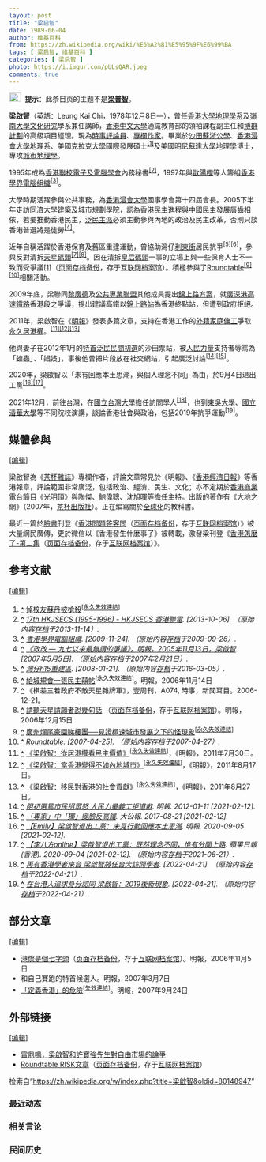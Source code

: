 ```yaml
---
layout: post
title: "梁启智"
date: 1989-06-04
author: 维基百科
from: https://zh.wikipedia.org/wiki/%E6%A2%81%E5%95%9F%E6%99%BA
tags: [ 梁启智, 维基百科 ]
categories: [ 梁启智 ]
photo: https://i.imgur.com/pULsQAR.jpeg
comments: true
---
```

<div class="mw-content-ltr mw-parser-output" lang="zh" dir="ltr"><div role="note" class="hatnote navigation-not-searchable"><span typeof="mw:File"><a href="/wiki/Wikipedia:%E6%B6%88%E6%AD%A7%E4%B9%89" title="Wikipedia:消歧义"><img alt="" src="//upload.wikimedia.org/wikipedia/commons/thumb/f/fb/Confusion_grey.svg/24px-Confusion_grey.svg.png" decoding="async" width="24" height="18" class="mw-file-element" srcset="//upload.wikimedia.org/wikipedia/commons/thumb/f/fb/Confusion_grey.svg/36px-Confusion_grey.svg.png 1.5x, //upload.wikimedia.org/wikipedia/commons/thumb/f/fb/Confusion_grey.svg/48px-Confusion_grey.svg.png 2x" data-file-width="260" data-file-height="200"></a></span><style data-mw-deduplicate="TemplateStyles:r74069148">body:not(.skin-minerva) .mw-parser-output .ifmobile>.mobile{display:none}body.skin-minerva .mw-parser-output .ifmobile>.nomobile{display:inherit;display:initial}</style><span class="ifmobile"><span class="nomobile">&nbsp;&nbsp;</span><span class="mobile"></span></span><b>提示</b>：此条目页的主题不是<b><a href="/wiki/%E6%A2%81%E6%99%AE%E6%99%BA" title="梁普智">梁普智</a></b>。</div> 
<style data-mw-deduplicate="TemplateStyles:r83732082">.mw-parser-output .infobox-subbox{padding:0;border:none;margin:-3px;width:auto;min-width:100%;font-size:100%;clear:none;float:none;background-color:transparent}.mw-parser-output .infobox-3cols-child{margin:auto}.mw-parser-output .infobox .navbar{font-size:100%}body.skin-minerva .mw-parser-output .infobox-header,body.skin-minerva .mw-parser-output .infobox-subheader,body.skin-minerva .mw-parser-output .infobox-above,body.skin-minerva .mw-parser-output .infobox-title,body.skin-minerva .mw-parser-output .infobox-image,body.skin-minerva .mw-parser-output .infobox-full-data,body.skin-minerva .mw-parser-output .infobox-below{text-align:center}@media screen{html.skin-theme-clientpref-night .mw-parser-output .infobox-full-data:not(.notheme)>div:not(.notheme)[style]{background:#1f1f23!important;color:#f8f9fa}@media screen and (prefers-color-scheme:dark){html.skin-theme-clientpref-os .mw-parser-output .infobox-full-data:not(.notheme) div:not(.notheme){background:#1f1f23!important;color:#f8f9fa}}html.skin-theme-clientpref-night .mw-parser-output .infobox td div:not(.notheme)[style]{background:transparent!important;color:var(--color-base,#202122)}@media screen and (prefers-color-scheme:dark){html.skin-theme-clientpref-os .mw-parser-output .infobox td div:not(.notheme)[style]{background:transparent!important;color:var(--color-base,#202122)}}html.skin-theme-clientpref-night .mw-parser-output .infobox td div.NavHead:not(.notheme)[style]{background:transparent!important}}@media screen and (prefers-color-scheme:dark){html.skin-theme-clientpref-os .mw-parser-output .infobox td div.NavHead:not(.notheme)[style]{background:transparent!important}}@media(min-width:640px){body.skin--responsive .mw-parser-output .infobox-table{display:table!important}body.skin--responsive .mw-parser-output .infobox-table>caption{display:table-caption!important}body.skin--responsive .mw-parser-output .infobox-table>tbody{display:table-row-group}body.skin--responsive .mw-parser-output .infobox-table tr{display:table-row!important}body.skin--responsive .mw-parser-output .infobox-table th,body.skin--responsive .mw-parser-output .infobox-table td{padding-left:inherit;padding-right:inherit}}</style><link rel="mw-deduplicated-inline-style" href="mw-data:TemplateStyles:r83732082"><link rel="mw-deduplicated-inline-style" href="mw-data:TemplateStyles:r83732082"><link rel="mw-deduplicated-inline-style" href="mw-data:TemplateStyles:r83732082"><link rel="mw-deduplicated-inline-style" href="mw-data:TemplateStyles:r83732082"><link rel="mw-deduplicated-inline-style" href="mw-data:TemplateStyles:r83732082"><link rel="mw-deduplicated-inline-style" href="mw-data:TemplateStyles:r83732082"><link rel="mw-deduplicated-inline-style" href="mw-data:TemplateStyles:r83732082"><link rel="mw-deduplicated-inline-style" href="mw-data:TemplateStyles:r83732082"><link rel="mw-deduplicated-inline-style" href="mw-data:TemplateStyles:r83732082"><link rel="mw-deduplicated-inline-style" href="mw-data:TemplateStyles:r83732082"><link rel="mw-deduplicated-inline-style" href="mw-data:TemplateStyles:r83732082"><link rel="mw-deduplicated-inline-style" href="mw-data:TemplateStyles:r83732082"><link rel="mw-deduplicated-inline-style" href="mw-data:TemplateStyles:r83732082"><link rel="mw-deduplicated-inline-style" href="mw-data:TemplateStyles:r83732082"><link rel="mw-deduplicated-inline-style" href="mw-data:TemplateStyles:r83732082"><link rel="mw-deduplicated-inline-style" href="mw-data:TemplateStyles:r83732082"><link rel="mw-deduplicated-inline-style" href="mw-data:TemplateStyles:r83732082"><link rel="mw-deduplicated-inline-style" href="mw-data:TemplateStyles:r83732082">
<p><b>梁啟智</b>（英語：<span lang="en">Leung Kai Chi</span>，1978年12月8日<span class="useeditintro" title="Template:BLP editintro">—</span>），曾任<a href="/wiki/%E9%A6%99%E6%B8%AF%E5%A4%A7%E5%AD%B8" title="香港大學">香港大學</a><a href="/wiki/%E5%9C%B0%E7%90%86%E5%AD%B8" class="mw-redirect" title="地理學">地理學系</a>及<a href="/wiki/%E5%B6%BA%E5%8D%97%E5%A4%A7%E5%AD%B8_(%E9%A6%99%E6%B8%AF)" title="嶺南大學 (香港)">嶺南大學</a><a href="/wiki/%E6%96%87%E5%8C%96%E7%A0%94%E7%A9%B6" title="文化研究">文化研究</a>學系兼任講師，<a href="/wiki/%E9%A6%99%E6%B8%AF%E4%B8%AD%E6%96%87%E5%A4%A7%E5%AD%B8" title="香港中文大學">香港中文大學</a>通識教育部的領袖課程副主任和<a href="/w/index.php?title=%E5%8D%9A%E7%BE%A4%E8%A8%88%E5%8A%83&amp;action=edit&amp;redlink=1" class="new" title="博群計劃（页面不存在）">博群計劃</a>的高級項目經理。現為<a href="/wiki/%E6%99%82%E4%BA%8B%E8%A9%95%E8%AB%96%E5%93%A1" class="mw-redirect" title="時事評論員">時事評論員</a>、<a href="/wiki/%E5%B0%88%E6%AC%84%E4%BD%9C%E5%AE%B6" title="專欄作家">專欄作家</a>。畢業於<a href="/wiki/%E6%B2%99%E7%94%B0%E8%98%87%E6%B5%99%E5%85%AC%E5%AD%B8" title="沙田蘇浙公學">沙田蘇浙公學</a>、<a href="/wiki/%E9%A6%99%E6%B8%AF%E6%B5%B8%E6%9C%83%E5%A4%A7%E5%AD%B8" title="香港浸會大學">香港浸會大學</a>地理系、美國<a href="/wiki/%E5%85%8B%E6%8B%89%E5%85%8B%E5%A4%A7%E5%AD%B8" title="克拉克大學">克拉克大學</a>國際發展碩士<sup id="cite_ref-1" class="reference"><a href="#cite_note-1"><span class="cite-bracket">[</span>1<span class="cite-bracket">]</span></a></sup>及美國<a href="/wiki/%E6%98%8E%E5%B0%BC%E8%8B%8F%E8%BE%BE%E5%A4%A7%E5%AD%A6" title="明尼苏达大学">明尼蘇達大學</a>地理學博士，專攻<a href="/wiki/%E5%9F%8E%E5%B8%82%E5%9C%B0%E7%90%86%E5%AD%B8" class="mw-redirect" title="城市地理學">城市地理學</a>。
</p>
<meta property="mw:PageProp/toc">
<div class="mw-heading mw-heading2"></div>
<p>1995年成為<a href="/w/index.php?title=%E9%A6%99%E6%B8%AF%E8%81%AF%E6%A0%A1%E9%9B%BB%E5%AD%90%E5%8F%8A%E9%9B%BB%E8%85%A6%E5%AD%B8%E6%9C%83&amp;action=edit&amp;redlink=1" class="new" title="香港聯校電子及電腦學會（页面不存在）">香港聯校電子及電腦學會</a>內務秘書<sup id="cite_ref-2" class="reference"><a href="#cite_note-2"><span class="cite-bracket">[</span>2<span class="cite-bracket">]</span></a></sup>，1997年與<a href="/w/index.php?title=%E6%AD%90%E9%99%BD%E6%AA%89&amp;action=edit&amp;redlink=1" class="new" title="歐陽檉（页面不存在）">歐陽檉</a>等人籌組<a href="/w/index.php?title=%E9%A6%99%E6%B8%AF%E5%AD%B8%E7%95%8C%E9%9B%BB%E8%85%A6%E7%B5%84%E7%B9%94&amp;action=edit&amp;redlink=1" class="new" title="香港學界電腦組織（页面不存在）">香港學界電腦組織</a><sup id="cite_ref-3" class="reference"><a href="#cite_note-3"><span class="cite-bracket">[</span>3<span class="cite-bracket">]</span></a></sup>。
</p><p>大學時期活躍參與公共事務，為<a href="/wiki/%E9%A6%99%E6%B8%AF%E6%B5%B8%E6%9C%83%E5%A4%A7%E5%AD%B8" title="香港浸會大學">香港浸會大學</a>國事學會第十四屆會長。2005下半年走訪<a href="/wiki/%E5%90%8C%E6%BF%9F%E5%A4%A7%E5%AD%B8" class="mw-redirect" title="同濟大學">同濟大學</a>建築及城市規劃學院，認為香港民主進程與中國民主發展唇齒相依，若要推動香港民主，<a href="/wiki/%E6%B3%9B%E6%B0%91%E4%B8%BB%E6%B4%BE" class="mw-redirect" title="泛民主派">泛民主派</a>必須主動參與內地的政治及民主改革，否則只談香港普選將是徒勞<sup id="cite_ref-4" class="reference"><a href="#cite_note-4"><span class="cite-bracket">[</span>4<span class="cite-bracket">]</span></a></sup>。
</p><p>近年自稱活躍於香港保育及舊區重建運動，曾協助灣仔<a href="/wiki/%E5%88%A9%E6%9D%B1%E8%A1%97" title="利東街">利東街</a>居民抗爭<sup id="cite_ref-5" class="reference"><a href="#cite_note-5"><span class="cite-bracket">[</span>5<span class="cite-bracket">]</span></a></sup><sup id="cite_ref-6" class="reference"><a href="#cite_note-6"><span class="cite-bracket">[</span>6<span class="cite-bracket">]</span></a></sup>，參與反對清拆<a href="/wiki/%E5%A4%A9%E6%98%9F%E7%A2%BC%E9%A0%AD" class="mw-disambig" title="天星碼頭">天星碼頭</a><sup id="cite_ref-7" class="reference"><a href="#cite_note-7"><span class="cite-bracket">[</span>7<span class="cite-bracket">]</span></a></sup><sup id="cite_ref-8" class="reference"><a href="#cite_note-8"><span class="cite-bracket">[</span>8<span class="cite-bracket">]</span></a></sup>。因在清拆<a href="/wiki/%E7%9A%87%E5%90%8E%E7%A2%BC%E9%A0%AD" title="皇后碼頭">皇后碼頭</a>一事的立場上與一些保育人士不一致而受爭議<a rel="nofollow" class="external autonumber" href="http://martinoei.wordpress.com">[1]</a>（<a rel="nofollow" class="external text" href="//web.archive.org/web/20200112121122/http://martinoei.wordpress.com/">页面存档备份</a>，存于<a href="/wiki/%E4%BA%92%E8%81%94%E7%BD%91%E6%A1%A3%E6%A1%88%E9%A6%86" title="互联网档案馆">互联网档案馆</a>）。積極參與了<a href="/wiki/Roundtable" class="mw-redirect" title="Roundtable">Roundtable</a><sup id="cite_ref-9" class="reference"><a href="#cite_note-9"><span class="cite-bracket">[</span>9<span class="cite-bracket">]</span></a></sup><sup id="cite_ref-10" class="reference"><a href="#cite_note-10"><span class="cite-bracket">[</span>10<span class="cite-bracket">]</span></a></sup>相關活動。
</p><p>2009年底，梁聯同<a href="/wiki/%E9%BB%8E%E5%BB%A3%E5%BE%B7" title="黎廣德">黎廣德</a>及<a href="/wiki/%E5%85%AC%E5%85%B1%E5%B0%88%E6%A5%AD%E8%81%AF%E7%9B%9F" title="公共專業聯盟">公共專業聯盟</a>其他成員提出<a href="/wiki/%E5%BB%A3%E6%B7%B1%E6%B8%AF%E9%AB%98%E9%80%9F%E9%90%B5%E8%B7%AF%E9%A6%99%E6%B8%AF%E6%AE%B5%E9%8C%A6%E4%B8%8A%E8%B7%AF%E6%96%B9%E6%A1%88" class="mw-redirect" title="廣深港高速鐵路香港段錦上路方案">錦上路方案</a>，就<a href="/wiki/%E5%BB%A3%E6%B7%B1%E6%B8%AF%E9%AB%98%E9%80%9F%E9%90%B5%E8%B7%AF" title="廣深港高速鐵路">廣深港高速鐵路</a>香港段之爭議，提出建議高鐵以<a href="/wiki/%E9%8C%A6%E4%B8%8A%E8%B7%AF%E7%AB%99" title="錦上路站">錦上路站</a>為香港終點站，但遭到政府拒絕。
</p><p>2011年，梁啟智在《<a href="/wiki/%E6%98%8E%E5%A0%B1" title="明報">明報</a>》發表多篇文章，支持在香港工作的<a href="/wiki/%E9%A6%99%E6%B8%AF%E5%A4%96%E7%B1%8D%E5%AE%B6%E5%BA%AD%E5%82%AD%E5%B7%A5" title="香港外籍家庭傭工">外籍家庭傭工</a>爭取<a href="/wiki/%E9%A6%99%E6%B8%AF%E5%B1%85%E7%95%99%E6%AC%8A%E7%88%AD%E8%AD%B0#外傭居港權爭議" title="香港居留權爭議">永久居港權</a>。<sup id="cite_ref-11" class="reference"><a href="#cite_note-11"><span class="cite-bracket">[</span>11<span class="cite-bracket">]</span></a></sup><sup id="cite_ref-12" class="reference"><a href="#cite_note-12"><span class="cite-bracket">[</span>12<span class="cite-bracket">]</span></a></sup><sup id="cite_ref-13" class="reference"><a href="#cite_note-13"><span class="cite-bracket">[</span>13<span class="cite-bracket">]</span></a></sup>
</p><p>他與妻子在2012年1月的<a href="/wiki/2012%E5%B9%B4%E9%A6%99%E6%B8%AF%E7%89%B9%E5%88%A5%E8%A1%8C%E6%94%BF%E5%8D%80%E8%A1%8C%E6%94%BF%E9%95%B7%E5%AE%98%E9%81%B8%E8%88%89%E6%B3%9B%E6%B0%91%E4%B8%BB%E6%B4%BE%E5%88%9D%E9%81%B8" title="2012年香港特別行政區行政長官選舉泛民主派初選">特首泛民民間初選</a>的沙田票站，被<a href="/wiki/%E4%BA%BA%E6%B0%91%E5%8A%9B%E9%87%8F" title="人民力量">人民力量</a>支持者辱罵為「蝗蟲」、「娼妓」，事後他曾把片段放在社交網站，引起廣泛討論<sup id="cite_ref-14" class="reference"><a href="#cite_note-14"><span class="cite-bracket">[</span>14<span class="cite-bracket">]</span></a></sup><sup id="cite_ref-15" class="reference"><a href="#cite_note-15"><span class="cite-bracket">[</span>15<span class="cite-bracket">]</span></a></sup>。
</p><p>2020年，梁啟智以「未有回應本土思潮，與個人理念不同」為由，於9月4日退出工黨<sup id="cite_ref-16" class="reference"><a href="#cite_note-16"><span class="cite-bracket">[</span>16<span class="cite-bracket">]</span></a></sup><sup id="cite_ref-17" class="reference"><a href="#cite_note-17"><span class="cite-bracket">[</span>17<span class="cite-bracket">]</span></a></sup>。
</p><p>2021年12月，前往台灣，在<a href="/wiki/%E5%9C%8B%E7%AB%8B%E5%8F%B0%E7%81%A3%E5%A4%A7%E5%AD%B8" class="mw-redirect" title="國立台灣大學">國立台灣大學</a>擔任訪問學人<sup id="cite_ref-18" class="reference"><a href="#cite_note-18"><span class="cite-bracket">[</span>18<span class="cite-bracket">]</span></a></sup>，也到<a href="/wiki/%E6%9D%B1%E5%90%B3%E5%A4%A7%E5%AD%B8" title="東吳大學">東吳大學</a>、<a href="/wiki/%E5%9C%8B%E7%AB%8B%E6%B8%85%E8%8F%AF%E5%A4%A7%E5%AD%B8" title="國立清華大學">國立清華大學</a>等不同院校演講，談論香港社會與政治，包括2019年抗爭運動<sup id="cite_ref-19" class="reference"><a href="#cite_note-19"><span class="cite-bracket">[</span>19<span class="cite-bracket">]</span></a></sup>。
</p>
<div class="mw-heading mw-heading2"><h2 id="媒體參與"><span id=".E5.AA.92.E9.AB.94.E5.8F.83.E8.88.87"></span>媒體參與</h2><span class="mw-editsection"><span class="mw-editsection-bracket">[</span><a href="/w/index.php?title=%E6%A2%81%E5%95%9F%E6%99%BA&amp;action=edit&amp;section=2" title="编辑章节：媒體參與"><span>编辑</span></a><span class="mw-editsection-bracket">]</span></span></div>
<p>梁啟智為《<a href="/wiki/%E8%8C%B6%E6%9D%AF%E9%9B%9C%E8%AA%8C" title="茶杯雜誌">茶杯雜誌</a>》專欄作者，評論文章常見於《明報》、《<a href="/wiki/%E9%A6%99%E6%B8%AF%E7%B6%93%E6%BF%9F%E6%97%A5%E5%A0%B1" title="香港經濟日報">香港經濟日報</a>》等香港報章，評論範圍非常廣泛，包括政治、經濟、民生、文化；亦不定期於<a href="/wiki/%E9%A6%99%E6%B8%AF%E5%95%86%E6%A5%AD%E9%9B%BB%E5%8F%B0" title="香港商業電台">香港商業電台</a>節目《<a href="/wiki/%E5%85%89%E6%98%8E%E9%A0%82_(%E5%BB%A3%E6%92%AD%E7%AF%80%E7%9B%AE)" title="光明頂 (廣播節目)">光明頂</a>》與<a href="/wiki/%E9%99%B6%E5%82%91" title="陶傑">陶傑</a>、<a href="/wiki/%E9%AE%91%E5%81%89%E8%81%B0" title="鮑偉聰">鮑偉聰</a>、<a href="/wiki/%E6%B2%88%E6%97%AD%E6%9A%89" title="沈旭暉">沈旭暉</a>等擔任主持。出版的著作有《大地之網》（2007年，<a href="/w/index.php?title=%E8%8C%B6%E6%9D%AF%E5%87%BA%E7%89%88%E7%A4%BE&amp;action=edit&amp;redlink=1" class="new" title="茶杯出版社（页面不存在）">茶杯出版社</a>）。正在編寫關於<a href="/wiki/%E5%85%A8%E7%90%83%E5%8C%96" title="全球化">全球化</a>的教科書。
</p><p>最近一篇於<a href="/wiki/%E8%87%89%E6%9B%B8" class="mw-redirect" title="臉書">臉書</a>刊登《<a rel="nofollow" class="external text" href="https://www.facebook.com/notes/kai-chi-leung-%E6%A2%81%E5%95%9F%E6%99%BA/%E9%A6%99%E6%B8%AF%E5%95%8F%E9%A1%8C%E7%AD%94%E5%AE%A2%E5%95%8F-%E6%AD%A1%E8%BF%8E%E5%BB%A3%E5%82%B3/738469809523691">香港問題答客問</a>（<a rel="nofollow" class="external text" href="//web.archive.org/web/20181107035153/https://www.facebook.com/notes/kai-chi-leung-%E6%A2%81%E5%95%9F%E6%99%BA/%E9%A6%99%E6%B8%AF%E5%95%8F%E9%A1%8C%E7%AD%94%E5%AE%A2%E5%95%8F-%E6%AD%A1%E8%BF%8E%E5%BB%A3%E5%82%B3/738469809523691">页面存档备份</a>，存于<a href="/wiki/%E4%BA%92%E8%81%94%E7%BD%91%E6%A1%A3%E6%A1%88%E9%A6%86" title="互联网档案馆">互联网档案馆</a>）》被大量網民廣傳，更於微信以《香港發生什麼事了》被轉載，激發梁刊登《<a rel="nofollow" class="external text" href="https://www.facebook.com/notes/kai-chi-leung-%E6%A2%81%E5%95%9F%E6%99%BA/%E9%A6%99%E6%B8%AF%E6%80%8E%E9%BA%BC%E4%BA%86-%E4%B9%8B-%E7%AC%AC%E4%BA%8C%E9%9B%8618%E5%95%8F-%E6%AD%A1%E8%BF%8E%E5%BB%A3%E5%82%B3/742428495794489">香港怎麼了-第二集</a>（<a rel="nofollow" class="external text" href="//web.archive.org/web/20141107030206/https://www.facebook.com/notes/kai-chi-leung-%E6%A2%81%E5%95%9F%E6%99%BA/%E9%A6%99%E6%B8%AF%E6%80%8E%E9%BA%BC%E4%BA%86-%E4%B9%8B-%E7%AC%AC%E4%BA%8C%E9%9B%8618%E5%95%8F-%E6%AD%A1%E8%BF%8E%E5%BB%A3%E5%82%B3/742428495794489">页面存档备份</a>，存于<a href="/wiki/%E4%BA%92%E8%81%94%E7%BD%91%E6%A1%A3%E6%A1%88%E9%A6%86" title="互联网档案馆">互联网档案馆</a>）》。
</p>
<div class="mw-heading mw-heading2"><h2 id="参考文献"><span id=".E5.8F.82.E8.80.83.E6.96.87.E7.8C.AE"></span>参考文献</h2><span class="mw-editsection"><span class="mw-editsection-bracket">[</span><a href="/w/index.php?title=%E6%A2%81%E5%95%9F%E6%99%BA&amp;action=edit&amp;section=3" title="编辑章节：参考文献"><span>编辑</span></a><span class="mw-editsection-bracket">]</span></span></div>
<ol class="references">
<li id="cite_note-1"><span class="mw-cite-backlink"><b><a href="#cite_ref-1">^</a></b></span> <span class="reference-text"><a rel="nofollow" class="external text" href="http://ladies.sina.com.hk/cgi-bin/nw/show.cgi/217/4/1/185389/1.html">悼校友蘇丹被槍殺</a><sup class="noprint Inline-Template"><span style="white-space: nowrap;">[<a href="/wiki/Wikipedia:%E5%A4%B1%E6%95%88%E9%93%BE%E6%8E%A5" title="Wikipedia:失效链接"><span title="自2019年11月失效">永久失效連結</span></a>]</span></sup></span>
</li>
<li id="cite_note-2"><span class="mw-cite-backlink"><b><a href="#cite_ref-2">^</a></b></span> <span class="reference-text"><cite class="citation web"><a rel="nofollow" class="external text" href="http://jsecs.org/about-us/17th-jsecs">17th HKJSECS (1995-1996) - HKJSECS 香港聯電</a>.  <span class="reference-accessdate"> [<span class="nowrap">2013-10-06</span>]</span>. （原始内容<a rel="nofollow" class="external text" href="https://web.archive.org/web/20131114213008/http://jsecs.org/about-us/17th-jsecs">存档</a>于2013-11-14）.</cite><span title="ctx_ver=Z39.88-2004&amp;rfr_id=info%3Asid%2Fzh.wikipedia.org%3A%E6%A2%81%E5%95%9F%E6%99%BA&amp;rft.btitle=17th+HKJSECS+%281995-1996%29+-+HKJSECS+%E9%A6%99%E6%B8%AF%E8%81%AF%E9%9B%BB&amp;rft.genre=unknown&amp;rft_id=http%3A%2F%2Fjsecs.org%2Fabout-us%2F17th-jsecs&amp;rft_val_fmt=info%3Aofi%2Ffmt%3Akev%3Amtx%3Abook" class="Z3988"><span style="display:none;">&nbsp;</span></span></span>
</li>
<li id="cite_note-3"><span class="mw-cite-backlink"><b><a href="#cite_ref-3">^</a></b></span> <span class="reference-text"><cite class="citation web"><a rel="nofollow" class="external text" href="http://www.hkico.org/">香港學界電腦組織</a>.  <span class="reference-accessdate"> [<span class="nowrap">2009-11-24</span>]</span>. （原始内容<a rel="nofollow" class="external text" href="https://web.archive.org/web/20090926165456/http://www.hkico.org/">存档</a>于2009-09-26）.</cite><span title="ctx_ver=Z39.88-2004&amp;rfr_id=info%3Asid%2Fzh.wikipedia.org%3A%E6%A2%81%E5%95%9F%E6%99%BA&amp;rft.btitle=%E9%A6%99%E6%B8%AF%E5%AD%B8%E7%95%8C%E9%9B%BB%E8%85%A6%E7%B5%84%E7%B9%94&amp;rft.genre=unknown&amp;rft_id=http%3A%2F%2Fwww.hkico.org%2F&amp;rft_val_fmt=info%3Aofi%2Ffmt%3Akev%3Amtx%3Abook" class="Z3988"><span style="display:none;">&nbsp;</span></span></span>
</li>
<li id="cite_note-4"><span class="mw-cite-backlink"><b><a href="#cite_ref-4">^</a></b></span> <span class="reference-text"><cite class="citation web"><a rel="nofollow" class="external text" href="https://web.archive.org/web/20070221235321/http://www.thinkdifferent.to:16080/carpier/0511.html#051113">《政改 — 九七以來最無謂的爭議》，明報，2005年11月13日，梁啟智</a>.  <span class="reference-accessdate"> [2007年5月5日]</span>. （<a rel="nofollow" class="external text" href="http://www.thinkdifferent.to:16080/carpier/0511.html#051113">原始内容</a>存档于2007年2月21日）.</cite><span title="ctx_ver=Z39.88-2004&amp;rfr_id=info%3Asid%2Fzh.wikipedia.org%3A%E6%A2%81%E5%95%9F%E6%99%BA&amp;rft.btitle=%E3%80%8A%E6%94%BF%E6%94%B9+%E2%80%94+%E4%B9%9D%E4%B8%83%E4%BB%A5%E4%BE%86%E6%9C%80%E7%84%A1%E8%AC%82%E7%9A%84%E7%88%AD%E8%AD%B0%E3%80%8B%EF%BC%8C%E6%98%8E%E5%A0%B1%EF%BC%8C2005%E5%B9%B411%E6%9C%8813%E6%97%A5%EF%BC%8C%E6%A2%81%E5%95%9F%E6%99%BA&amp;rft.genre=unknown&amp;rft_id=http%3A%2F%2Fwww.thinkdifferent.to%3A16080%2Fcarpier%2F0511.html%23051113&amp;rft_val_fmt=info%3Aofi%2Ffmt%3Akev%3Amtx%3Abook" class="Z3988"><span style="display:none;">&nbsp;</span></span></span>
</li>
<li id="cite_note-5"><span class="mw-cite-backlink"><b><a href="#cite_ref-5">^</a></b></span> <span class="reference-text"><cite class="citation web"><a rel="nofollow" class="external text" href="http://leetungvideo.blogspot.com/2006/10/131411-2-311-211-7pm.html">灣仔h15重建區</a>.  <span class="reference-accessdate"> [<span class="nowrap">2008-01-21</span>]</span>. （原始内容<a rel="nofollow" class="external text" href="https://web.archive.org/web/20160305001451/http://leetungvideo.blogspot.com/2006/10/131411-2-311-211-7pm.html">存档</a>于2016-03-05）.</cite><span title="ctx_ver=Z39.88-2004&amp;rfr_id=info%3Asid%2Fzh.wikipedia.org%3A%E6%A2%81%E5%95%9F%E6%99%BA&amp;rft.btitle=%E7%81%A3%E4%BB%94h15%E9%87%8D%E5%BB%BA%E5%8D%80&amp;rft.genre=unknown&amp;rft_id=http%3A%2F%2Fleetungvideo.blogspot.com%2F2006%2F10%2F131411-2-311-211-7pm.html&amp;rft_val_fmt=info%3Aofi%2Ffmt%3Akev%3Amtx%3Abook" class="Z3988"><span style="display:none;">&nbsp;</span></span></span>
</li>
<li id="cite_note-6"><span class="mw-cite-backlink"><b><a href="#cite_ref-6">^</a></b></span> <span class="reference-text"><a rel="nofollow" class="external text" href="http://www.inmediahk.net/public/article?item_id=167306&amp;group_id=53">給城規會一張民主囍帖</a><sup class="noprint Inline-Template"><span style="white-space: nowrap;">[<a href="/wiki/Wikipedia:%E5%A4%B1%E6%95%88%E9%93%BE%E6%8E%A5" title="Wikipedia:失效链接"><span title="自2018年3月失效">永久失效連結</span></a>]</span></sup>。明報，2006年11月14日</span>
</li>
<li id="cite_note-7"><span class="mw-cite-backlink"><b><a href="#cite_ref-7">^</a></b></span> <span class="reference-text">《棋差三着政府不敵天星雜牌軍》，壹周刊，A074, 時事，新聞耳目。2006-12-21。</span>
</li>
<li id="cite_note-8"><span class="mw-cite-backlink"><b><a href="#cite_ref-8">^</a></b></span> <span class="reference-text"><a rel="nofollow" class="external text" href="http://lazylife.org/2006/12/15/554">請聽天星請願者說幾句話</a> （<a rel="nofollow" class="external text" href="//web.archive.org/web/20080119032337/http://lazylife.org/2006/12/15/554">页面存档备份</a>，存于<a href="/wiki/%E4%BA%92%E8%81%94%E7%BD%91%E6%A1%A3%E6%A1%88%E9%A6%86" title="互联网档案馆">互联网档案馆</a>）。明報，2006年12月15日</span>
</li>
<li id="cite_note-9"><span class="mw-cite-backlink"><b><a href="#cite_ref-9">^</a></b></span> <span class="reference-text"><a rel="nofollow" class="external text" href="http://www.inmediahk.net/public/article?item_id=161912&amp;group_id=14">廣州爛尾豪園睇樓團──見證極速城市發展之下的怪現象</a><sup class="noprint Inline-Template"><span style="white-space: nowrap;">[<a href="/wiki/Wikipedia:%E5%A4%B1%E6%95%88%E9%93%BE%E6%8E%A5" title="Wikipedia:失效链接"><span title="自2018年3月失效">永久失效連結</span></a>]</span></sup></span>
</li>
<li id="cite_note-10"><span class="mw-cite-backlink"><b><a href="#cite_ref-10">^</a></b></span> <span class="reference-text"><cite class="citation web"><a rel="nofollow" class="external text" href="http://www.roundtable.com.hk/">Roundtable</a>.  <span class="reference-accessdate"> [<span class="nowrap">2007-04-25</span>]</span>. （原始内容<a rel="nofollow" class="external text" href="https://web.archive.org/web/20070427013545/http://www.roundtable.com.hk/">存档</a>于2007-04-27）.</cite><span title="ctx_ver=Z39.88-2004&amp;rfr_id=info%3Asid%2Fzh.wikipedia.org%3A%E6%A2%81%E5%95%9F%E6%99%BA&amp;rft.btitle=Roundtable&amp;rft.genre=unknown&amp;rft_id=http%3A%2F%2Fwww.roundtable.com.hk%2F&amp;rft_val_fmt=info%3Aofi%2Ffmt%3Akev%3Amtx%3Abook" class="Z3988"><span style="display:none;">&nbsp;</span></span></span>
</li>
<li id="cite_note-11"><span class="mw-cite-backlink"><b><a href="#cite_ref-11">^</a></b></span> <span class="reference-text"><a rel="nofollow" class="external text" href="http://news.sina.com.hk/news/6/1/1/2394376/1.html">《梁啟智：從居港權看民主價值》</a><sup class="noprint Inline-Template"><span style="white-space: nowrap;">[<a href="/wiki/Wikipedia:%E5%A4%B1%E6%95%88%E9%93%BE%E6%8E%A5" title="Wikipedia:失效链接"><span title="自2018年3月失效">永久失效連結</span></a>]</span></sup>，《明報》，2011年7月30日。</span>
</li>
<li id="cite_note-12"><span class="mw-cite-backlink"><b><a href="#cite_ref-12">^</a></b></span> <span class="reference-text"><a rel="nofollow" class="external text" href="http://news.sina.com.hk/news/8/1/1/2409398/1.html">《梁啟智：當香港變得不如內地城市》</a><sup class="noprint Inline-Template"><span style="white-space: nowrap;">[<a href="/wiki/Wikipedia:%E5%A4%B1%E6%95%88%E9%93%BE%E6%8E%A5" title="Wikipedia:失效链接"><span title="自2018年3月失效">永久失效連結</span></a>]</span></sup>，《明報》，2011年8月17日。</span>
</li>
<li id="cite_note-13"><span class="mw-cite-backlink"><b><a href="#cite_ref-13">^</a></b></span> <span class="reference-text"><a rel="nofollow" class="external text" href="http://news.sina.com.hk/news/8/1/1/2419255/1.html">《梁啟智：移民對香港的社會貢獻》</a><sup class="noprint Inline-Template"><span style="white-space: nowrap;">[<a href="/wiki/Wikipedia:%E5%A4%B1%E6%95%88%E9%93%BE%E6%8E%A5" title="Wikipedia:失效链接"><span title="自2018年3月失效">永久失效連結</span></a>]</span></sup>，《明報》，2011年8月27日。</span>
</li>
<li id="cite_note-14"><span class="mw-cite-backlink"><b><a href="#cite_ref-14">^</a></b></span> <span class="reference-text"><cite class="citation web"><a rel="nofollow" class="external text" href="https://life.mingpao.com/general/article?issue=20120111&amp;nodeid=1508141839941">阻初選罵市民招眾怒 人民力量義工拒道歉</a>. 明報. 2012-01-11 <span class="reference-accessdate"> [<span class="nowrap">2021-02-12</span>]</span>.</cite><span title="ctx_ver=Z39.88-2004&amp;rfr_id=info%3Asid%2Fzh.wikipedia.org%3A%E6%A2%81%E5%95%9F%E6%99%BA&amp;rft.atitle=%E9%98%BB%E5%88%9D%E9%81%B8%E7%BD%B5%E5%B8%82%E6%B0%91%E6%8B%9B%E7%9C%BE%E6%80%92+%E4%BA%BA%E6%B0%91%E5%8A%9B%E9%87%8F%E7%BE%A9%E5%B7%A5%E6%8B%92%E9%81%93%E6%AD%89&amp;rft.date=2012-01-11&amp;rft.genre=unknown&amp;rft.jtitle=%E6%98%8E%E5%A0%B1&amp;rft_id=https%3A%2F%2Flife.mingpao.com%2Fgeneral%2Farticle%3Fissue%3D20120111%26nodeid%3D1508141839941&amp;rft_val_fmt=info%3Aofi%2Ffmt%3Akev%3Amtx%3Ajournal" class="Z3988"><span style="display:none;">&nbsp;</span></span></span>
</li>
<li id="cite_note-15"><span class="mw-cite-backlink"><b><a href="#cite_ref-15">^</a></b></span> <span class="reference-text"><cite class="citation web"><a rel="nofollow" class="external text" href="http://www.takungpao.com.hk/hongkong/text/2017/0821/106640.html">﻿「專家」中「獨」變臉反高鐵</a>. 大公報. 2017-08-21 <span class="reference-accessdate"> [<span class="nowrap">2021-02-12</span>]</span>.</cite><span title="ctx_ver=Z39.88-2004&amp;rfr_id=info%3Asid%2Fzh.wikipedia.org%3A%E6%A2%81%E5%95%9F%E6%99%BA&amp;rft.atitle=%EF%BB%BF%E3%80%8C%E5%B0%88%E5%AE%B6%E3%80%8D%E4%B8%AD%E3%80%8C%E7%8D%A8%E3%80%8D%E8%AE%8A%E8%87%89%E5%8F%8D%E9%AB%98%E9%90%B5&amp;rft.date=2017-08-21&amp;rft.genre=unknown&amp;rft.jtitle=%E5%A4%A7%E5%85%AC%E5%A0%B1&amp;rft_id=http%3A%2F%2Fwww.takungpao.com.hk%2Fhongkong%2Ftext%2F2017%2F0821%2F106640.html&amp;rft_val_fmt=info%3Aofi%2Ffmt%3Akev%3Amtx%3Ajournal" class="Z3988"><span style="display:none;">&nbsp;</span></span></span>
</li>
<li id="cite_note-16"><span class="mw-cite-backlink"><b><a href="#cite_ref-16">^</a></b></span> <span class="reference-text"><cite class="citation web"><a rel="nofollow" class="external text" href="https://news.mingpao.com/pns/%E6%B8%AF%E8%81%9E/article/20200905/s00002/1599242069909/">【Emily】梁啟智退出工黨：未見行動回應本土思潮</a>. 明報. 2020-09-05 <span class="reference-accessdate"> [<span class="nowrap">2021-02-12</span>]</span>.</cite><span title="ctx_ver=Z39.88-2004&amp;rfr_id=info%3Asid%2Fzh.wikipedia.org%3A%E6%A2%81%E5%95%9F%E6%99%BA&amp;rft.atitle=%E3%80%90Emily%E3%80%91%E6%A2%81%E5%95%9F%E6%99%BA%E9%80%80%E5%87%BA%E5%B7%A5%E9%BB%A8%EF%BC%9A%E6%9C%AA%E8%A6%8B%E8%A1%8C%E5%8B%95%E5%9B%9E%E6%87%89%E6%9C%AC%E5%9C%9F%E6%80%9D%E6%BD%AE&amp;rft.date=2020-09-05&amp;rft.genre=unknown&amp;rft.jtitle=%E6%98%8E%E5%A0%B1&amp;rft_id=https%3A%2F%2Fnews.mingpao.com%2Fpns%2F%25E6%25B8%25AF%25E8%2581%259E%2Farticle%2F20200905%2Fs00002%2F1599242069909%2F&amp;rft_val_fmt=info%3Aofi%2Ffmt%3Akev%3Amtx%3Ajournal" class="Z3988"><span style="display:none;">&nbsp;</span></span></span>
</li>
<li id="cite_note-17"><span class="mw-cite-backlink"><b><a href="#cite_ref-17">^</a></b></span> <span class="reference-text"><cite class="citation web"><a rel="nofollow" class="external text" href="https://hk.appledaily.com/local/20200904/GA4ENMMYU5AM5ITUJLREJVVZFQ/">【李八方online】梁啟智退出工黨：既然理念不同，惟有分開上路</a>. 蘋果日報 (香港). 2020-09-04 <span class="reference-accessdate"> [<span class="nowrap">2021-02-12</span>]</span>. （原始内容<a rel="nofollow" class="external text" href="https://web.archive.org/web/20210621191914/https://hk.appledaily.com/local/20200904/GA4ENMMYU5AM5ITUJLREJVVZFQ/">存档</a>于2021-06-21）.</cite><span title="ctx_ver=Z39.88-2004&amp;rfr_id=info%3Asid%2Fzh.wikipedia.org%3A%E6%A2%81%E5%95%9F%E6%99%BA&amp;rft.atitle=%E3%80%90%E6%9D%8E%E5%85%AB%E6%96%B9online%E3%80%91%E6%A2%81%E5%95%9F%E6%99%BA%E9%80%80%E5%87%BA%E5%B7%A5%E9%BB%A8%EF%BC%9A%E6%97%A2%E7%84%B6%E7%90%86%E5%BF%B5%E4%B8%8D%E5%90%8C%EF%BC%8C%E6%83%9F%E6%9C%89%E5%88%86%E9%96%8B%E4%B8%8A%E8%B7%AF&amp;rft.date=2020-09-04&amp;rft.genre=unknown&amp;rft.jtitle=%E8%98%8B%E6%9E%9C%E6%97%A5%E5%A0%B1+%28%E9%A6%99%E6%B8%AF%29&amp;rft_id=https%3A%2F%2Fhk.appledaily.com%2Flocal%2F20200904%2FGA4ENMMYU5AM5ITUJLREJVVZFQ%2F&amp;rft_val_fmt=info%3Aofi%2Ffmt%3Akev%3Amtx%3Ajournal" class="Z3988"><span style="display:none;">&nbsp;</span></span></span>
</li>
<li id="cite_note-18"><span class="mw-cite-backlink"><b><a href="#cite_ref-18">^</a></b></span> <span class="reference-text"><cite class="citation web"><a rel="nofollow" class="external text" href="https://www.cna.com.tw/news/acn/202112060127.aspx">再有香港學者來台 梁啟智將任台大訪問學者</a>.  <span class="reference-accessdate"> [<span class="nowrap">2022-04-21</span>]</span>. （原始内容<a rel="nofollow" class="external text" href="https://web.archive.org/web/20220421031743/https://www.cna.com.tw/news/acn/202112060127.aspx">存档</a>于2022-04-21）.</cite><span title="ctx_ver=Z39.88-2004&amp;rfr_id=info%3Asid%2Fzh.wikipedia.org%3A%E6%A2%81%E5%95%9F%E6%99%BA&amp;rft.btitle=%E5%86%8D%E6%9C%89%E9%A6%99%E6%B8%AF%E5%AD%B8%E8%80%85%E4%BE%86%E5%8F%B0+%E6%A2%81%E5%95%9F%E6%99%BA%E5%B0%87%E4%BB%BB%E5%8F%B0%E5%A4%A7%E8%A8%AA%E5%95%8F%E5%AD%B8%E8%80%85&amp;rft.genre=unknown&amp;rft_id=https%3A%2F%2Fwww.cna.com.tw%2Fnews%2Facn%2F202112060127.aspx&amp;rft_val_fmt=info%3Aofi%2Ffmt%3Akev%3Amtx%3Abook" class="Z3988"><span style="display:none;">&nbsp;</span></span></span>
</li>
<li id="cite_note-19"><span class="mw-cite-backlink"><b><a href="#cite_ref-19">^</a></b></span> <span class="reference-text"><cite class="citation web"><a rel="nofollow" class="external text" href="https://www.cna.com.tw/news/acn/202204200133.aspx?topic=3852">﻿在台港人追求身分認同 梁啟智：2019後新現象</a>.  <span class="reference-accessdate"> [<span class="nowrap">2022-04-21</span>]</span>. （原始内容<a rel="nofollow" class="external text" href="https://web.archive.org/web/20220421031741/https://www.cna.com.tw/news/acn/202204200133.aspx?topic=3852">存档</a>于2022-04-21）.</cite><span title="ctx_ver=Z39.88-2004&amp;rfr_id=info%3Asid%2Fzh.wikipedia.org%3A%E6%A2%81%E5%95%9F%E6%99%BA&amp;rft.btitle=%EF%BB%BF%E5%9C%A8%E5%8F%B0%E6%B8%AF%E4%BA%BA%E8%BF%BD%E6%B1%82%E8%BA%AB%E5%88%86%E8%AA%8D%E5%90%8C+%E6%A2%81%E5%95%9F%E6%99%BA%EF%BC%9A2019%E5%BE%8C%E6%96%B0%E7%8F%BE%E8%B1%A1&amp;rft.genre=unknown&amp;rft_id=https%3A%2F%2Fwww.cna.com.tw%2Fnews%2Facn%2F202204200133.aspx%3Ftopic%3D3852&amp;rft_val_fmt=info%3Aofi%2Ffmt%3Akev%3Amtx%3Abook" class="Z3988"><span style="display:none;">&nbsp;</span></span></span>
</li>
</ol>
<div class="mw-heading mw-heading2"><h2 id="部分文章"><span id=".E9.83.A8.E5.88.86.E6.96.87.E7.AB.A0"></span>部分文章</h2><span class="mw-editsection"><span class="mw-editsection-bracket">[</span><a href="/w/index.php?title=%E6%A2%81%E5%95%9F%E6%99%BA&amp;action=edit&amp;section=4" title="编辑章节：部分文章"><span>编辑</span></a><span class="mw-editsection-bracket">]</span></span></div>
<ul><li><a rel="nofollow" class="external text" href="http://hk.news.yahoo.com/061104/12/1vrpr.html">港燦是個七字頭</a>（<a rel="nofollow" class="external text" href="//web.archive.org/web/20061202102336/http://hk.news.yahoo.com/061104/12/1vrpr.html">页面存档备份</a>，存于<a href="/wiki/%E4%BA%92%E8%81%94%E7%BD%91%E6%A1%A3%E6%A1%88%E9%A6%86" title="互联网档案馆">互联网档案馆</a>）。明報，2006年11月5日</li>
<li>和自己賽跑的特首候選人。明報，2007年3月7日</li>
<li><a rel="nofollow" class="external text" href="http://hk.news.yahoo.com/070923/12/2g76d.html">「定義香港」的危險</a><sup class="noprint Inline-Template"><span style="white-space: nowrap;">[<a href="/wiki/Wikipedia:%E5%A4%B1%E6%95%88%E9%93%BE%E6%8E%A5" title="Wikipedia:失效链接"><span title="">失效連結</span></a>]</span></sup>。明報，2007年9月24日</li></ul>
<div class="mw-heading mw-heading2"><h2 id="外部链接"><span id=".E5.A4.96.E9.83.A8.E9.93.BE.E6.8E.A5"></span>外部链接</h2><span class="mw-editsection"><span class="mw-editsection-bracket">[</span><a href="/w/index.php?title=%E6%A2%81%E5%95%9F%E6%99%BA&amp;action=edit&amp;section=5" title="编辑章节：外部链接"><span>编辑</span></a><span class="mw-editsection-bracket">]</span></span></div>
<ul><li><a rel="nofollow" class="external text" href="https://web.archive.org/web/20070513032509/http://wiki.oursky.com/index.php/%E9%9B%B7%E9%BC%8E%E9%B3%B4,_%E6%A2%81%E5%95%9F%E6%99%BA_%E5%92%8C_%E8%A8%B1%E5%AF%B6%E5%BC%B7%E5%85%88%E7%94%9F%E5%B0%8D%E8%87%AA%E7%94%B1%E5%B8%82%E5%A0%B4%E7%9A%84%E8%AB%96%E7%88%AD">雷鼎鳴，梁啟智和許寶強先生對自由市場的論爭</a></li>
<li><a rel="nofollow" class="external text" href="http://www.roundtable.com.hk/risk/">Roundtable RISK文章</a>（<a rel="nofollow" class="external text" href="//web.archive.org/web/20070329145942/http://www.roundtable.com.hk/risk/">页面存档备份</a>，存于<a href="/wiki/%E4%BA%92%E8%81%94%E7%BD%91%E6%A1%A3%E6%A1%88%E9%A6%86" title="互联网档案馆">互联网档案馆</a>）</li></ul>
<!-- 
NewPP limit report
Parsed by mw‐web.codfw.main‐5f5c4f7cdc‐mv8gx
Cached time: 20240914072639
Cache expiry: 2592000
Reduced expiry: false
Complications: [show‐toc]
CPU time usage: 0.651 seconds
Real time usage: 0.785 seconds
Preprocessor visited node count: 19316/1000000
Post‐expand include size: 74439/2097152 bytes
Template argument size: 14912/2097152 bytes
Highest expansion depth: 29/100
Expensive parser function count: 1/500
Unstrip recursion depth: 0/20
Unstrip post‐expand size: 66898/5000000 bytes
Lua time usage: 0.290/10.000 seconds
Lua memory usage: 17484524/52428800 bytes
Number of Wikibase entities loaded: 1/400
-->
<!--
Transclusion expansion time report (%,ms,calls,template)
100.00%  715.168      1 -total
 63.70%  455.592     21 Template:Infobox
 49.33%  352.804      1 Template:Infobox_officeholder
 26.82%  191.776     18 Template:Infobox_officeholder/office
 12.87%   92.041      7 Template:Dead_link
 12.27%   87.786      1 Template:Lang-en
 11.59%   82.898      7 Template:Fix
 10.57%   75.570     14 Template:Category_handler
 10.00%   71.525     11 Template:Cite_web
  8.73%   62.403      1 Template:Not
-->

<!-- Saved in parser cache with key zhwiki:pcache:idhash:532627-0!canonical!zh and timestamp 20240914072639 and revision id 80148947. Rendering was triggered because: page-view
 -->
</div><!--esi <esi:include src="/esitest-fa8a495983347898/content" /> --><noscript><img src="https://login.wikimedia.org/wiki/Special:CentralAutoLogin/start?type=1x1" alt="" width="1" height="1" style="border: none; position: absolute;"></noscript>
<div class="printfooter" data-nosnippet="">检索自“<a dir="ltr" href="https://zh.wikipedia.org/w/index.php?title=梁啟智&amp;oldid=80148947">https://zh.wikipedia.org/w/index.php?title=梁啟智&amp;oldid=80148947</a>”</div><div id="recent-news"><h3>最近动态</h3><ul></ul></div><div id="open-opinion"><h3>相关言论</h3><ul></ul></div><div id="mjls-record"><h3>民间历史</h3><ul></ul></div>